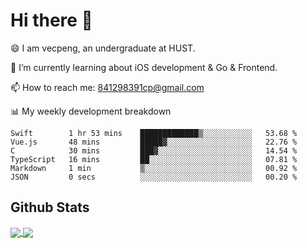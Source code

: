 
# Hi there 👋
😄 I am vecpeng, an undergraduate at HUST.

🌱 I’m currently learning about iOS development & Go & Frontend.

📫 How to reach me: 841298391cp@gmail.com

📊 My weekly development breakdown
<!--START_SECTION:waka-->

```text
Swift        1 hr 53 mins    █████████████▒░░░░░░░░░░░   53.68 %
Vue.js       48 mins         █████▓░░░░░░░░░░░░░░░░░░░   22.76 %
C            30 mins         ███▓░░░░░░░░░░░░░░░░░░░░░   14.54 %
TypeScript   16 mins         ██░░░░░░░░░░░░░░░░░░░░░░░   07.81 %
Markdown     1 min           ▒░░░░░░░░░░░░░░░░░░░░░░░░   00.92 %
JSON         0 secs          ░░░░░░░░░░░░░░░░░░░░░░░░░   00.20 %
```

<!--END_SECTION:waka-->

## Github Stats
<a href="https://github.com/anuraghazra/github-readme-stats">
  <img align="center" src="https://github-readme-stats.vercel.app/api?username=vecpeng&count_private=true&hide=stars" />
</a>
<a href="https://github.com/anuraghazra/convoychat">
  <img align="center" src="https://github-readme-stats.vercel.app/api/top-langs/?username=vecpeng&layout=compact" />
</a>
